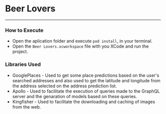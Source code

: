 # Beer Lovers
---
### How to Execute
* Open the aplication folder and execute `pod install`, in your terminal.
* Open the `Beer Lovers.xcworkspace` file with you XCode and run the project.

### Libraries Used
* GooglePlaces - Used to get some place predictions based on the user's searched addresses and also used to get the latitude and longitude from the address selected on the address prediction list.
* Apollo - Used to facilitate the execution of queries made to the GraphQL server and the genaration of models based on these queries.
* Kingfisher - Used to facilitate the downloading and caching of images from the web.